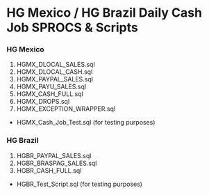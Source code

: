 # HG Mexico / HG Brazil Daily Cash Job SPROCS & Scripts

### HG Mexico
1. HGMX_DLOCAL_SALES.sql
2. HGMX_DLOCAL_CASH.sql
3. HGMX_PAYPAL_SALES.sql
4. HGMX_PAYU_SALES.sql
5. HGMX_CASH_FULL.sql
6. HGMX_DROPS.sql
7. HGMX_EXCEPTION_WRAPPER.sql
- HGMX_Cash_Job_Test.sql (for testing purposes)

### HG Brazil
1. HGBR_PAYPAL_SALES.sql
2. HGBR_BRASPAG_SALES.sql
3. HGBR_CASH_FULL.sql
- HGBR_Test_Script.sql (for testing purposes)
